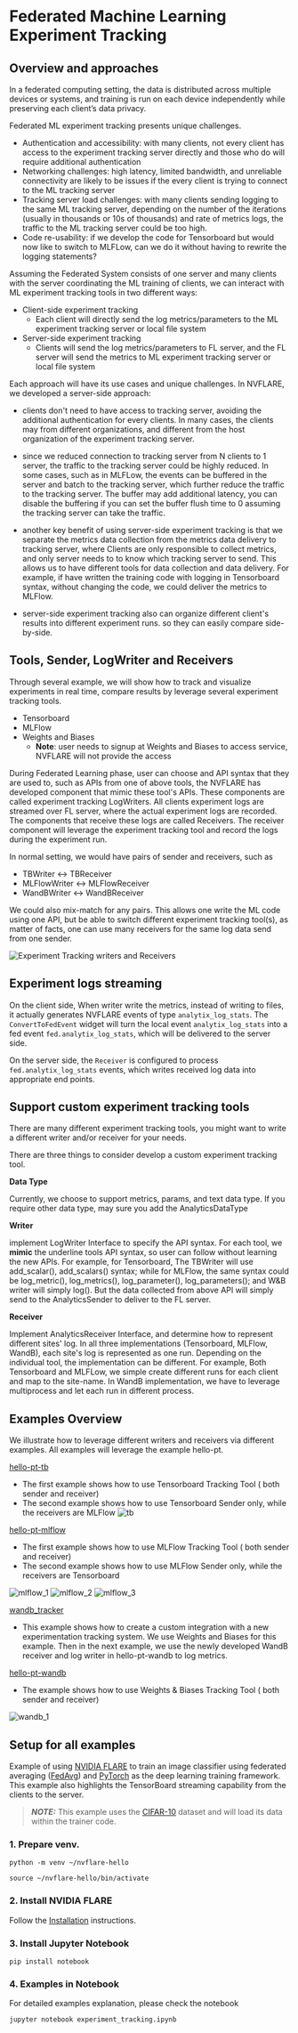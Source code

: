 # Federated Machine Learning Experiment Tracking

## Overview and approaches

In a federated computing setting, the data is distributed across multiple devices or systems, and training is run
on each device independently while preserving each client’s data privacy.

Federated ML experiment tracking presents unique challenges.

* Authentication and accessibility: with many clients, not every client has access to the experiment tracking server directly and those who do will require additional authentication
* Networking challenges: high latency, limited bandwidth, and unreliable connectivity are likely to be issues if the every client is trying to connect to the ML tracking server
* Tracking server load challenges: with many clients sending logging to the same ML tracking server, depending on the number of the iterations (usually in thousands or 10s of thousands) and rate of metrics logs, the traffic to the ML tracking server could be too high.
* Code re-usability: if we develop the code for Tensorboard but would now like to switch to MLFLow, can we do it without having to rewrite the logging statements?

Assuming the Federated System consists of one server and many clients with the server coordinating the ML training of clients,
we can interact with ML experiment tracking tools in two different ways: 

* Client-side experiment tracking
  * Each client will directly send the log metrics/parameters to the ML experiment tracking server or local file system
* Server-side experiment tracking
  * Clients will send the log metrics/parameters to FL server, and the FL server will send the metrics to ML experiment
    tracking server or local file system

Each approach will have its use cases and unique challenges. In NVFLARE, we developed a server-side approach:

* clients don't need to have access to tracking server, avoiding the additional 
authentication for every clients. In many cases, the clients may from different organizations, 
and different from the host organization of the experiment tracking server. 

* since we reduced connection to tracking server from N clients to 1 server, the traffic to the tracking server 
could be highly reduced. In some cases, such as in MLFLow, the events can be buffered in the server and batch to the tracking
server, which further reduce the traffic to the tracking server. The buffer may add additional latency, you can disable the buffering
if you can set the buffer flush time to 0 assuming the tracking server can take the traffic.  

* another key benefit of using server-side experiment tracking is that we separate the metrics data collection 
from the metrics data delivery to tracking server, where Clients are only responsible to collect metrics, and only server needs to 
to know which tracking server to send. This allows us to have different tools for data collection and data delivery. 
For example, if have written the training code with logging in Tensorboard syntax, without changing the code, we could deliver the metrics to MLFlow. 

* server-side experiment tracking also can organize different client's results into different experiment runs. 
so they can easily compare side-by-side. 



## Tools, Sender, LogWriter and Receivers

Through several example, we will show how to track and visualize experiments in real time, compare results
by leverage several experiment tracking tools. 
* Tensorboard
* MLFlow 
* Weights and Biases 
  * **Note**: user needs to signup at Weights and Biases to access service, NVFLARE will not provide the access

During Federated Learning phase, user can choose and API syntax that they are used to, 
such as APIs from one of above tools, the NVFLARE has developed component that mimic these tool's APIs. 
These components are called experiment tracking LogWriters. All clients experiment logs are streamed over FL server, 
where the actual experiment logs are recorded. The components that receive these logs are called Receivers.
The receiver component will leverage the experiment tracking tool and record the logs during the experiment run. 

In normal setting, we would have pairs of sender and receivers, such as
* TBWriter  <-> TBReceiver
* MLFlowWriter <-> MLFlowReceiver
* WandBWriter <-> WandBReceiver

We could also mix-match for any pairs. This allows one write the ML code using one API, 
but be able to switch different experiment tracking tool(s), as matter of facts, one can use many receivers for the 
same log data send from one sender. 

![Experiment Tracking writers and Receivers](experiment_tracking.jpg)

## Experiment logs streaming

On the client side, When writer write the metrics, instead of writing to files, it actually generates NVFLARE events 
of type `analytix_log_stats`. The `ConvertToFedEvent` widget will turn the local event `analytix_log_stats` into a 
fed event `fed.analytix_log_stats`, which will be delivered to the server side.

On the server side, the `Receiver` is configured to process `fed.analytix_log_stats` events,
which writes received log data into appropriate end points.

## Support custom experiment tracking tools

There are many different experiment tracking tools, you might want to write a different writer and/or receiver for your needs.

There are three things to consider develop a custom experiment tracking tool. 

**Data Type**

Currently, we choose to support metrics, params, and text data type. If you require other data type, may sure you add
the AnalyticsDataType
   
**Writer**

implement LogWriter Interface to specify the API syntax. 
For each tool, we **mimic** the underline tools API syntax, so user can follow without learning the new APIs. 
For example, for Tensorboard, The TBWriter will use add_scalar(), add_scalars() syntax; while for MLFlow, the same syntax
could be log_metric(), log_metrics(), log_parameter(), log_parameters(); and W&B writer will simply log().
But the data collected from above API will simply send to the AnalyticsSender to deliver to the FL server. 

**Receiver**

Implement AnalyticsReceiver Interface, and determine how to represent different sites' log.  In all three implementations
(Tensorboard, MLFlow, WandB), each site's log is represented as one run. Depending on the individual tool, the implementation 
can be different. For example, Both Tensorboard and MLFLow, we simple create different runs for each client and map to the 
site-name. In WandB implementation, we have to leverage multiprocess and let each run in different process.  

## Examples Overview

We illustrate how to leverage different writers and receivers via different examples.
All examples will leverage the example hello-pt. 

[hello-pt-tb](hello-pt-tb)
* The first example shows how to use Tensorboard Tracking Tool ( both sender and receiver)
* The second example shows how to use Tensorboard Sender only, while the receivers are MLFlow 
![tb](tb.png)

[hello-pt-mlflow](hello-pt-mlflow)
* The first example shows how to use MLFlow Tracking Tool ( both sender and receiver)
* The second example shows how to use MLFlow Sender only, while the receivers are Tensorboard

![mlflow_1](mlflow_1.png)
![mlflow_2](mlflow_2.png)
![mlflow_3](mlflow_3.png)


[wandb_tracker](hello-pt-wandb/wandb)
* This example shows how to create a custom integration with a new experimentation tracking system.
We use Weights and Biases for this example. Then in the next example, we use the newly developed WandB receiver and
log writer in hello-pt-wandb to log metrics.


[hello-pt-wandb](hello-pt-wandb)
* The example shows how to use Weights & Biases Tracking Tool ( both sender and receiver)

![wandb_1](wandb_1.png)


## Setup for all examples

Example of using [NVIDIA FLARE](https://nvflare.readthedocs.io/en/main/index.html) to train an image classifier using federated averaging ([FedAvg]([FedAvg](https://arxiv.org/abs/1602.05629))) and [PyTorch](https://pytorch.org/) as the deep learning training framework. This example also highlights the TensorBoard streaming capability from the clients to the server.

> **_NOTE:_** This example uses the [CIFAR-10](https://www.cs.toronto.edu/~kriz/cifar.html) dataset and will load its data within the trainer code.

### 1. Prepare venv.

```
python -m venv ~/nvflare-hello

source ~/nvflare-hello/bin/activate
```


### 2. Install NVIDIA FLARE

Follow the [Installation](https://nvflare.readthedocs.io/en/main/quickstart.html) instructions.

### 3. Install Jupyter Notebook

```
pip install notebook
```

### 4. Examples in Notebook

For detailed examples explanation, please check the notebook

```
jupyter notebook experiment_tracking.ipynb
```



